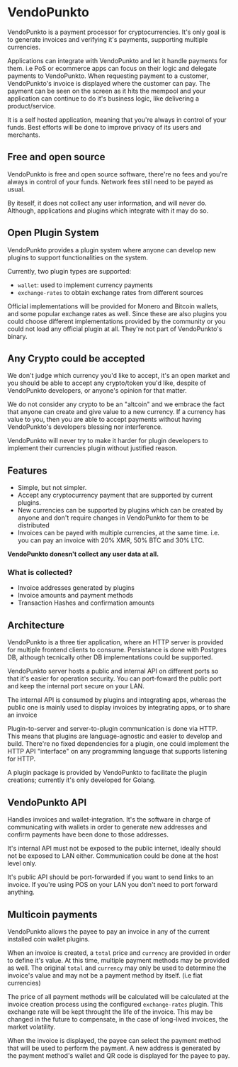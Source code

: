 # VendoPunkto

VendoPunkto is a payment processor for cryptocurrencies. It's only goal is to
generate invoices and verifying it's payments, supporting multiple currencies.

Applications can integrate with VendoPunkto and let it handle payments for them.
i.e PoS or ecommerce apps can focus on their logic and delegate payments
to VendoPunkto. When requesting payment to a customer, VendoPunkto's invoice is
displayed where the customer can pay. The payment can be seen on the screen 
as it hits the mempool and your application can continue to do it's business
logic, like delivering a product/service.

It is a self hosted application, meaning that you're always in control of your
funds.
Best efforts will be done to improve privacy of its users and merchants.

## Free and open source

VendoPunkto is free and open source software, there're no fees and you're always
in control of your funds. Network fees still need to be payed as usual.

By iteself, it does not collect any user information, and will never do.
Although, applications and plugins which integrate with it may do so.

## Open Plugin System

VendoPunkto provides a plugin system where anyone can develop new plugins to
support functionalities on the system.

Currently, two plugin types are supported:

- `wallet`: used to implement currency payments
- `exchange-rates` to obtain exchange rates from different sources

Official implementations will be provided for Monero and Bitcoin wallets, and
some popular exchange rates as well. Since these are also plugins you could 
choose different implementations provided by the community or you could not load
any official plugin at all. They're not part of VendoPunkto's binary.

## Any Crypto could be accepted

We don't judge which currency you'd like to accept, it's an open market and you
should be able to accept any crypto/token you'd like, despite of VendoPunkto
developers, or anyone's opinion for that matter.

We do not consider any crypto to be an "altcoin" and we embrace the fact that
anyone can create and give value to a new currency. If a currency has value to
you, then you are able to accept payments without having VendoPunkto's
developers blessing nor interference.

VendoPunkto will never try to make it harder for plugin developers to implement
their currencies plugin without justified reason.

## Features

- Simple, but not simpler.
- Accept any cryptocurrency payment that are supported by current plugins.
- New currencies can be supported by plugins which can be created by anyone and
    don't require changes in VendoPunkto for them to be distributed
- Invoices can be payed with multiple currencies, at the same time.
    i.e. you can pay an invoice with 20% XMR, 50% BTC and 30% LTC.

**VendoPunkto donesn't collect any user data at all.**

### What is collected?

- Invoice addresses generated by plugins
- Invoice amounts and payment methods
- Transaction Hashes and confirmation amounts

## Architecture

VendoPunkto is a three tier application, where an HTTP server is provided for
multiple frontend clients to consume. Persistance is done with Postgres DB,
although tecnically other DB implementations could be supported.

VendoPunkto server hosts a public and internal API on different ports so that
it's easier for operation security. You can port-foward the public port and
keep the internal port secure on your LAN.

The internal API is consumed by plugins and integrating apps, whereas the public
one is mainly used to display invoices by integrating apps, or to share an invoice

Plugin-to-server and server-to-plugin communication is done via HTTP.
This means that plugins are language-agnostic and easier to develop and build.
There're no fixed dependencies for a plugin, one could implement the HTTP API
"interface" on any programming language that supports listening for HTTP.

A plugin package is provided by VendoPunkto to facilitate the plugin creations;
currently it's only developed for Golang.

## VendoPunkto API
Handles invoices and wallet-integration. It's the software in charge of
communicating with wallets in order to generate new addresses and confirm
payments have been done to those addresses.

It's internal API must not be exposed to the public internet, ideally should not
be exposed to LAN either. Communication could be done at the host level only.

It's public API should be port-forwarded if you want to send links to an
invoice. If you're using POS on your LAN you don't need to port forward anything.

## Multicoin payments

VendoPunkto allows the payee to pay an invoice in any of the current installed
coin wallet plugins.

When an invoice is created, a `total` price and `currency` are provided in order
to define it's value. At this time, multiple payment methods may be provided as
well. The original `total` and `currency` may only be used to determine the
invoice's value and may not be a payment method by itself. (i.e fiat currencies)

The price of all payment methods will be calculated will be calculated at the
invoice creation process using the configured `exchange-rates` plugin.
This exchange rate will be kept throught the life of the invoice.
This may be changed in the future to compensate, in the case of long-lived
invoices, the market volatility.

When the invoice is displayed, the payee can select the payment method
that will be used to perform the payment. A new address is generated by the
payment method's wallet and QR code is displayed for the payee to pay.